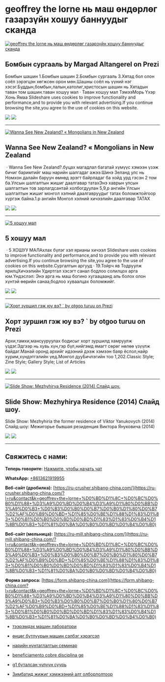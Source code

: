 # geoffrey the lorne нь маш өндөрлөг газарзүйн хошуу баннуудыг сканда

<a href="https://swt.shibang-china.com/?l=ru&img&k=geoffrey+the+lorne+%D0%BD%D1%8C+%D0%BC%D0%B0%D1%88+%D3%A9%D0%BD%D0%B4%D3%A9%D1%80%D0%BB%D3%A9%D0%B3+%D0%B3%D0%B0%D0%B7%D0%B0%D1%80%D0%B7%D2%AF%D0%B9%D0%BD+%D1%85%D0%BE%D1%88%D1%83%D1%83+%D0%B1%D0%B0%D0%BD%D0%BD%D1%83%D1%83%D0%B4%D1%8B%D0%B3+%D1%81%D0%BA%D0%B0%D0%BD%D0%B4%D0%B0" target="_blank">![geoffrey the lorne нь маш өндөрлөг газарзүйн хошуу баннуудыг сканда](http://static.shibang-china.com/all-800x300/369.jpg)</a>

## Бомбын сургааль by Margad Altangerel on Prezi
Бомбын шашин 1.Бомбын шашин 2.Бомбын сургааль 3.Хятад бол олон соёл зэрэгцэн хөгжсөн орон мөн.Шашны соёл нь үүний нэг хэсэг.Буддын,бомбын,лалын,католиг,христосын шашин нь Хятадын таван том шашин.таван хошуу мал&nbsp;&#0183;&#32;Таван хошуу мал ТэмээМорь Үхэр Хонь Ямаа Slideshare uses cookies to improve functionality and performance,and to provide you with relevant advertising.If you continue browsing the site,you agree to the use of cookies on this website.


<a href="https://whatsapp.shibangsoft.com/WhatsApp.php" target="_blank" title="WhatsApp">![](http://static.shibang-china.com/icon/whatsapp.png)</a> <a href="https://swt.shibang-china.com/?l=ru&icon&k=geoffrey+the+lorne+%D0%BD%D1%8C+%D0%BC%D0%B0%D1%88+%D3%A9%D0%BD%D0%B4%D3%A9%D1%80%D0%BB%D3%A9%D0%B3+%D0%B3%D0%B0%D0%B7%D0%B0%D1%80%D0%B7%D2%AF%D0%B9%D0%BD+%D1%85%D0%BE%D1%88%D1%83%D1%83+%D0%B1%D0%B0%D0%BD%D0%BD%D1%83%D1%83%D0%B4%D1%8B%D0%B3+%D1%81%D0%BA%D0%B0%D0%BD%D0%B4%D0%B0" target="_blank">![](http://static.shibang-china.com/icon/chat-ru.png)</a>

---

<a href="https://swt.shibang-china.com/?l=ru&img&k=geoffrey+the+lorne+%D0%BD%D1%8C+%D0%BC%D0%B0%D1%88+%D3%A9%D0%BD%D0%B4%D3%A9%D1%80%D0%BB%D3%A9%D0%B3+%D0%B3%D0%B0%D0%B7%D0%B0%D1%80%D0%B7%D2%AF%D0%B9%D0%BD+%D1%85%D0%BE%D1%88%D1%83%D1%83+%D0%B1%D0%B0%D0%BD%D0%BD%D1%83%D1%83%D0%B4%D1%8B%D0%B3+%D1%81%D0%BA%D0%B0%D0%BD%D0%B4%D0%B0" target="_blank">![Wanna See New Zealand? &#171; Mongolians in New Zealand](http://static.shibang-china.com/all-800x300/227.jpg)</a>

## Wanna See New Zealand? &#171; Mongolians in New Zealand
&nbsp;&#0183;&#32;Wanna See New Zealand?.буцах магадлал багатай хүмүүс хэмээн үзэж бичиг баримтийг маш нарийн шалгадаг ажээ.Шинэ Зеланд улс нь Номхон далайн баруун өмнөд эрэгт байрладаг ба хойд урд гэсэн 2 том ба.Улсын шалгалтын жишиг даалгавар татахЭнэ хаврын улсын шалгалтын тов зарлагдсантай холбогдуулан 5,9,р ангийн Улсын шалгалтын жишиг монгол хэлний даалгавруудыг татах боломжтойгоор хүргэж байна.1.р ангийн Монгол хэлний хичээлийн даалгавар ТАТАХ


<a href="https://whatsapp.shibangsoft.com/WhatsApp.php" target="_blank" title="WhatsApp">![](http://static.shibang-china.com/icon/whatsapp.png)</a> <a href="https://swt.shibang-china.com/?l=ru&icon&k=geoffrey+the+lorne+%D0%BD%D1%8C+%D0%BC%D0%B0%D1%88+%D3%A9%D0%BD%D0%B4%D3%A9%D1%80%D0%BB%D3%A9%D0%B3+%D0%B3%D0%B0%D0%B7%D0%B0%D1%80%D0%B7%D2%AF%D0%B9%D0%BD+%D1%85%D0%BE%D1%88%D1%83%D1%83+%D0%B1%D0%B0%D0%BD%D0%BD%D1%83%D1%83%D0%B4%D1%8B%D0%B3+%D1%81%D0%BA%D0%B0%D0%BD%D0%B4%D0%B0" target="_blank">![](http://static.shibang-china.com/icon/chat-ru.png)</a>

---

<a href="https://swt.shibang-china.com/?l=ru&img&k=geoffrey+the+lorne+%D0%BD%D1%8C+%D0%BC%D0%B0%D1%88+%D3%A9%D0%BD%D0%B4%D3%A9%D1%80%D0%BB%D3%A9%D0%B3+%D0%B3%D0%B0%D0%B7%D0%B0%D1%80%D0%B7%D2%AF%D0%B9%D0%BD+%D1%85%D0%BE%D1%88%D1%83%D1%83+%D0%B1%D0%B0%D0%BD%D0%BD%D1%83%D1%83%D0%B4%D1%8B%D0%B3+%D1%81%D0%BA%D0%B0%D0%BD%D0%B4%D0%B0" target="_blank">![5 хошуу мал](http://static.shibang-china.com/all-800x300/1016.jpg)</a>

## 5 хошуу мал
&nbsp;&#0183;&#32;5 ХОШУУ МАЛАхлах бүлэг хэл ярианы хичээл Slideshare uses cookies to improve functionality and performance,and to provide you with relevant advertising.If you continue browsing the site,you agree to the use of cookies on this website.Сургалтын аргууд&nbsp;&#0183;&#32;19.Тойрч яв Тодруулж ярилцХичээлийн Удиртгал хэсэгт санал бодлоо солилцох арга юм.Үндэслэл: Энэ арга нь маш богино хугаацаанд аль болох олон хүнтэй өөрийн санаа,бодлоо хуваалцах боломжийг.


<a href="https://whatsapp.shibangsoft.com/WhatsApp.php" target="_blank" title="WhatsApp">![](http://static.shibang-china.com/icon/whatsapp.png)</a> <a href="https://swt.shibang-china.com/?l=ru&icon&k=geoffrey+the+lorne+%D0%BD%D1%8C+%D0%BC%D0%B0%D1%88+%D3%A9%D0%BD%D0%B4%D3%A9%D1%80%D0%BB%D3%A9%D0%B3+%D0%B3%D0%B0%D0%B7%D0%B0%D1%80%D0%B7%D2%AF%D0%B9%D0%BD+%D1%85%D0%BE%D1%88%D1%83%D1%83+%D0%B1%D0%B0%D0%BD%D0%BD%D1%83%D1%83%D0%B4%D1%8B%D0%B3+%D1%81%D0%BA%D0%B0%D0%BD%D0%B4%D0%B0" target="_blank">![](http://static.shibang-china.com/icon/chat-ru.png)</a>

---

<a href="https://swt.shibang-china.com/?l=ru&img&k=geoffrey+the+lorne+%D0%BD%D1%8C+%D0%BC%D0%B0%D1%88+%D3%A9%D0%BD%D0%B4%D3%A9%D1%80%D0%BB%D3%A9%D0%B3+%D0%B3%D0%B0%D0%B7%D0%B0%D1%80%D0%B7%D2%AF%D0%B9%D0%BD+%D1%85%D0%BE%D1%88%D1%83%D1%83+%D0%B1%D0%B0%D0%BD%D0%BD%D1%83%D1%83%D0%B4%D1%8B%D0%B3+%D1%81%D0%BA%D0%B0%D0%BD%D0%B4%D0%B0" target="_blank">![Хорт зуршил гэж юу вэ? ` by otgoo turuu on Prezi](http://static.shibang-china.com/all-800x300/52.jpg)</a>

## Хорт зуршил гэж юу вэ? ` by otgoo turuu on Prezi
Архи,тамхи,мансууруулах бодисыг хорт зуршилд хамруулж үздэг.Эдгээр нь хувь хүн,гэр бүл,нийгэмд ямагт сөрөг нөлөө үзүүлж байдаг.Манай оронд архийг идээний дээж хэмээн баяр ёслол,найр хурим,хүндэтгэлийн үед.Монгол дууБичлэгийн тоо 1,202.Classic Style; Zine Style; Gallery Style; List of Articles


<a href="https://whatsapp.shibangsoft.com/WhatsApp.php" target="_blank" title="WhatsApp">![](http://static.shibang-china.com/icon/whatsapp.png)</a> <a href="https://swt.shibang-china.com/?l=ru&icon&k=geoffrey+the+lorne+%D0%BD%D1%8C+%D0%BC%D0%B0%D1%88+%D3%A9%D0%BD%D0%B4%D3%A9%D1%80%D0%BB%D3%A9%D0%B3+%D0%B3%D0%B0%D0%B7%D0%B0%D1%80%D0%B7%D2%AF%D0%B9%D0%BD+%D1%85%D0%BE%D1%88%D1%83%D1%83+%D0%B1%D0%B0%D0%BD%D0%BD%D1%83%D1%83%D0%B4%D1%8B%D0%B3+%D1%81%D0%BA%D0%B0%D0%BD%D0%B4%D0%B0" target="_blank">![](http://static.shibang-china.com/icon/chat-ru.png)</a>

---

<a href="https://swt.shibang-china.com/?l=ru&img&k=geoffrey+the+lorne+%D0%BD%D1%8C+%D0%BC%D0%B0%D1%88+%D3%A9%D0%BD%D0%B4%D3%A9%D1%80%D0%BB%D3%A9%D0%B3+%D0%B3%D0%B0%D0%B7%D0%B0%D1%80%D0%B7%D2%AF%D0%B9%D0%BD+%D1%85%D0%BE%D1%88%D1%83%D1%83+%D0%B1%D0%B0%D0%BD%D0%BD%D1%83%D1%83%D0%B4%D1%8B%D0%B3+%D1%81%D0%BA%D0%B0%D0%BD%D0%B4%D0%B0" target="_blank">![Slide Show: Mezhyhirya Residence (2014) Слайд шоу.](http://static.shibang-china.com/all-800x300/1340.jpg)</a>

## Slide Show: Mezhyhirya Residence (2014) Слайд шоу.
Slide Show: Mezhyhiria the former residence of Viktor Yanukovych (2014) Слайд шоу: Межигорье бывшая резиденция Виктора Януковича (2014)

<a href="https://whatsapp.shibangsoft.com/WhatsApp.php" target="_blank" title="WhatsApp">![](http://static.shibang-china.com/icon/whatsapp.png)</a> <a href="https://swt.shibang-china.com/?l=ru&icon&k=geoffrey+the+lorne+%D0%BD%D1%8C+%D0%BC%D0%B0%D1%88+%D3%A9%D0%BD%D0%B4%D3%A9%D1%80%D0%BB%D3%A9%D0%B3+%D0%B3%D0%B0%D0%B7%D0%B0%D1%80%D0%B7%D2%AF%D0%B9%D0%BD+%D1%85%D0%BE%D1%88%D1%83%D1%83+%D0%B1%D0%B0%D0%BD%D0%BD%D1%83%D1%83%D0%B4%D1%8B%D0%B3+%D1%81%D0%BA%D0%B0%D0%BD%D0%B4%D0%B0" target="_blank">![](http://static.shibang-china.com/icon/chat-ru.png)</a>

---
## Свяжитесь с нами:

**Теперь говорите:** [Нажмите, чтобы начать чат](https://swt.shibang-china.com?l=ru&contact&k=geoffrey+the+lorne+%D0%BD%D1%8C+%D0%BC%D0%B0%D1%88+%D3%A9%D0%BD%D0%B4%D3%A9%D1%80%D0%BB%D3%A9%D0%B3+%D0%B3%D0%B0%D0%B7%D0%B0%D1%80%D0%B7%D2%AF%D0%B9%D0%BD+%D1%85%D0%BE%D1%88%D1%83%D1%83+%D0%B1%D0%B0%D0%BD%D0%BD%D1%83%D1%83%D0%B4%D1%8B%D0%B3+%D1%81%D0%BA%D0%B0%D0%BD%D0%B4%D0%B0)

**WhatsApp:**  [+8613621919955](https://whatsapp.shibangsoft.com/WhatsApp.php)

**Веб-сайт (дробилка):** [https://ru-crusher.shibang-china.com/](https://ru-crusher.shibang-china.com/?l=ru&contact&k=geoffrey+the+lorne+%D0%BD%D1%8C+%D0%BC%D0%B0%D1%88+%D3%A9%D0%BD%D0%B4%D3%A9%D1%80%D0%BB%D3%A9%D0%B3+%D0%B3%D0%B0%D0%B7%D0%B0%D1%80%D0%B7%D2%AF%D0%B9%D0%BD+%D1%85%D0%BE%D1%88%D1%83%D1%83+%D0%B1%D0%B0%D0%BD%D0%BD%D1%83%D1%83%D0%B4%D1%8B%D0%B3+%D1%81%D0%BA%D0%B0%D0%BD%D0%B4%D0%B0)

**Веб-сайт (мельница):** [https://ru-mill.shibang-china.com/](https://ru-mill.shibang-china.com/?l=ru&contact&k=geoffrey+the+lorne+%D0%BD%D1%8C+%D0%BC%D0%B0%D1%88+%D3%A9%D0%BD%D0%B4%D3%A9%D1%80%D0%BB%D3%A9%D0%B3+%D0%B3%D0%B0%D0%B7%D0%B0%D1%80%D0%B7%D2%AF%D0%B9%D0%BD+%D1%85%D0%BE%D1%88%D1%83%D1%83+%D0%B1%D0%B0%D0%BD%D0%BD%D1%83%D1%83%D0%B4%D1%8B%D0%B3+%D1%81%D0%BA%D0%B0%D0%BD%D0%B4%D0%B0)

**Форма запроса:** [https://form.shibang-china.com](https://form.shibang-china.com?l=ru&contact&k=geoffrey+the+lorne+%D0%BD%D1%8C+%D0%BC%D0%B0%D1%88+%D3%A9%D0%BD%D0%B4%D3%A9%D1%80%D0%BB%D3%A9%D0%B3+%D0%B3%D0%B0%D0%B7%D0%B0%D1%80%D0%B7%D2%AF%D0%B9%D0%BD+%D1%85%D0%BE%D1%88%D1%83%D1%83+%D0%B1%D0%B0%D0%BD%D0%BD%D1%83%D1%83%D0%B4%D1%8B%D0%B3+%D1%81%D0%BA%D0%B0%D0%BD%D0%B4%D0%B0)

* [тээрэмдэх машин лаборатори](../128/%D1%82%D1%8D%D1%8D%D1%80%D1%8D%D0%BC%D0%B4%D1%8D%D1%85%20%D0%BC%D0%B0%D1%88%D0%B8%D0%BD%20%D0%BB%D0%B0%D0%B1%D0%BE%D1%80%D0%B0%D1%82%D0%BE%D1%80%D0%B8.md)

* [өнцөг бутлуурын машин сэлбэг хэрэгсэл](../126/%D3%A9%D0%BD%D1%86%D3%A9%D0%B3%20%D0%B1%D1%83%D1%82%D0%BB%D1%83%D1%83%D1%80%D1%8B%D0%BD%20%D0%BC%D0%B0%D1%88%D0%B8%D0%BD%20%D1%81%D1%8D%D0%BB%D0%B1%D1%8D%D0%B3%20%D1%85%D1%8D%D1%80%D1%8D%D0%B3%D1%81%D1%8D%D0%BB.md)

* [нарийн нунтаглалтын семинар](../128/%D0%BD%D0%B0%D1%80%D0%B8%D0%B9%D0%BD%20%D0%BD%D1%83%D0%BD%D1%82%D0%B0%D0%B3%D0%BB%D0%B0%D0%BB%D1%82%D1%8B%D0%BD%20%D1%81%D0%B5%D0%BC%D0%B8%D0%BD%D0%B0%D1%80.md)

* [beneficiamento cobre disciplina ge](../129/beneficiamento%20cobre%20disciplina%20ge.md)

* [g1 буталсан чулуун суурь](../128/g1%20%D0%B1%D1%83%D1%82%D0%B0%D0%BB%D1%81%D0%B0%D0%BD%20%D1%87%D1%83%D0%BB%D1%83%D1%83%D0%BD%20%D1%81%D1%83%D1%83%D1%80%D1%8C.md)

* [Зимбатид жижиг хэмжээний алт олборлолтоор](../128/%D0%97%D0%B8%D0%BC%D0%B1%D0%B0%D1%82%D0%B8%D0%B4%20%D0%B6%D0%B8%D0%B6%D0%B8%D0%B3%20%D1%85%D1%8D%D0%BC%D0%B6%D1%8D%D1%8D%D0%BD%D0%B8%D0%B9%20%D0%B0%D0%BB%D1%82%20%D0%BE%D0%BB%D0%B1%D0%BE%D1%80%D0%BB%D0%BE%D0%BB%D1%82%D0%BE%D0%BE%D1%80.md)